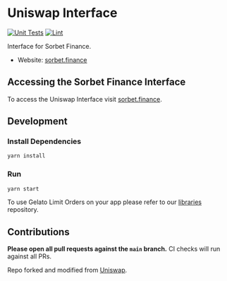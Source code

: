 # Uniswap Interface

[![Unit Tests](https://github.com/Uniswap/uniswap-interface/actions/workflows/unit-tests.yaml/badge.svg)](https://github.com/Uniswap/uniswap-interface/actions/workflows/unit-tests.yaml)
[![Lint](https://github.com/Uniswap/uniswap-interface/actions/workflows/lint.yml/badge.svg)](https://github.com/Uniswap/uniswap-interface/actions/workflows/lint.yml)

Interface for Sorbet Finance.

- Website: [sorbet.finance](https://sorbet.finance/)

## Accessing the Sorbet Finance Interface

To access the Uniswap Interface visit [sorbet.finance](https://sorbet.finance/).

## Development

### Install Dependencies

```bash
yarn install
```

### Run

```bash
yarn start
```

To use Gelato Limit Orders on your app please refer to our [libraries](https://github.com/gelatodigital/limit-orders-lib) repository.

## Contributions

**Please open all pull requests against the `main` branch.**
CI checks will run against all PRs.

Repo forked and modified from [Uniswap](https://github.com/Uniswap/uniswap-interface).

